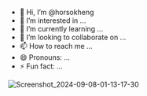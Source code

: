 - 👋 Hi, I’m @horsokheng
- 👀 I’m interested in ...
- 🌱 I’m currently learning ...
- 💞️ I’m looking to collaborate on ...
- 📫 How to reach me ...
- 😄 Pronouns: ...
- ⚡ Fun fact: ...

<!---
horsokheng/horsokheng is a ✨ special ✨ repository because its `README.md` (this file) appears on your GitHub profile.
You can click the Preview link to take a look at your changes.
--->
![Screenshot_2024-09-08-01-13-17-30](https://github.com/user-attachments/assets/bbeb3757-3d8d-45e6-91df-efd734ac20b2)
